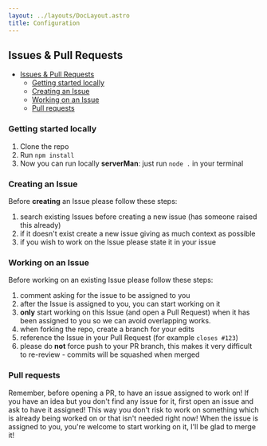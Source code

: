 ```yaml
---
layout: ../layouts/DocLayout.astro
title: Configuration
---
```

## Issues & Pull Requests

- [Issues \& Pull Requests](#issues--pull-requests)
  - [Getting started locally](#getting-started-locally)
  - [Creating an Issue](#creating-an-issue)
  - [Working on an Issue](#working-on-an-issue)
  - [Pull requests](#pull-requests)

### Getting started locally

1. Clone the repo
2. Run `npm install`
3. Now you can run locally **serverMan**: just run `node .` in your terminal

### Creating an Issue

Before **creating** an Issue please follow these steps:

1. search existing Issues before creating a new issue (has someone raised this already)
2. if it doesn't exist create a new issue giving as much context as possible
3. if you wish to work on the Issue please state it in your issue

### Working on an Issue

Before working on an existing Issue please follow these steps:

1. comment asking for the issue to be assigned to you
2. after the Issue is assigned to you, you can start working on it
3. **only** start working on this Issue (and open a Pull Request) when it has been assigned to you so we can avoid overlapping works.
4. when forking the repo, create a branch for your edits
5. reference the Issue in your Pull Request (for example `closes #123`)
6. please do **not** force push to your PR branch, this makes it very difficult to re-review - commits will be squashed when merged

### Pull requests

Remember, before opening a PR, to have an issue assigned to work on! If you have an idea but you don't find any issue for it, first open an issue and ask to have it assigned! This way you don't risk to work on something which is already being worked on or that isn't needed right now!
When the issue is assigned to you, you're welcome to start working on it, I'll be glad to merge it!